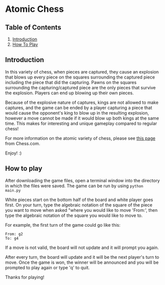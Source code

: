 # Atomic Chess

## Table of Contents
1. [Introduction](#introduction)
2. [How To Play](#how-to-play)

## Introduction
In this variety of chess, when pieces are captured, they cause an explosion that blows up every piece 
on the squares surrounding the captured piece including the piece that did the capturing. 
Pawns on the squares surrounding the capturing/captured piece are the only pieces that survive 
the explosion. Players can end up blowing up their own pieces.

Because of the explosive nature of captures, kings are not allowed to make captures, and the game 
can be ended by a player capturing a piece that would cause the opponent's king to blow up in the 
resulting explosion, however a move cannot be made if it would blow up both kings at the same time. 
This makes for interesting and unique gameplay compared to regular chess! 

For more information on the atomic variety of chess, please see [this page](https://www.chess.com/terms/atomic-chess)
from Chess.com.

Enjoy! :)


## How to play
After downloading the game files, open a terminal window into the directory in which the files were saved.
The game can be run by using ` python main.py `

White pieces start on the bottom half of the board and white player goes first.
On your turn, type the algebraic notation of the square of the piece you want to move when asked 
"where you would like to move 'From:', then type the algebraic notation of the square you would like 
to move to.

For example, the first turn of the game could go like this:

`From: g2`  
`To: g4`

If a move is not valid, the board will not update and it will prompt you again.

After every turn, the board will update and it will be the next player's turn to move.
Once the game is won, the winner will be announced and you will be prompted to play again or type 'q' to quit.

Thanks for playing!